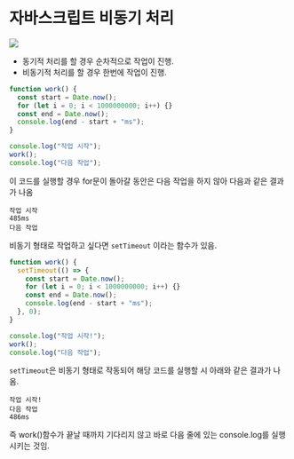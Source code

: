 # 자바스크립트 비동기 처리

<img src='https://i.imgur.com/hh3Mawr.png'>

- 동기적 처리를 할 경우 순차적으로 작업이 진행.
- 비동기적 처리를 할 경우 한번에 작업이 진행.

```js
function work() {
  const start = Date.now();
  for (let i = 0; i < 1000000000; i++) {}
  const end = Date.now();
  console.log(end - start + "ms");
}

console.log("작업 시작");
work();
console.log("다음 작업");
```

이 코드를 실행할 경우 for문이 돌아갈 동안은 다음 작업을 하지 않아 다음과 같은 결과가 나옴

```
작업 시작
485ms
다음 작업
```

비동기 형태로 작업하고 싶다면 `setTimeout` 이라는 함수가 있음.

```js
function work() {
  setTimeout(() => {
    const start = Date.now();
    for (let i = 0; i < 1000000000; i++) {}
    const end = Date.now();
    console.log(end - start + "ms");
  }, 0);
}

console.log("작업 시작!");
work();
console.log("다음 작업");
```

`setTimeout`은 비동기 형태로 작동되어 해당 코드를 실행할 시 아래와 같은 결과가 나옴.

```
작업 시작!
다음 작업
486ms
```

즉 work()함수가 끝날 때까지 기다리지 않고 바로 다음 줄에 있는 console.log를 실행시키는 것임.
